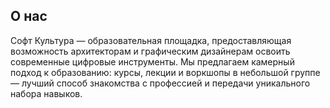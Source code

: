 ## О нас

Софт Культура — образовательная площадка, предоставляющая возможность архитекторам и графическим дизайнерам освоить современные цифровые инструменты. Мы предлагаем камерный подход к образованию: курсы, лекции и воркшопы в небольшой группе — лучший способ знакомства с профессией и передачи уникального набора навыков.
